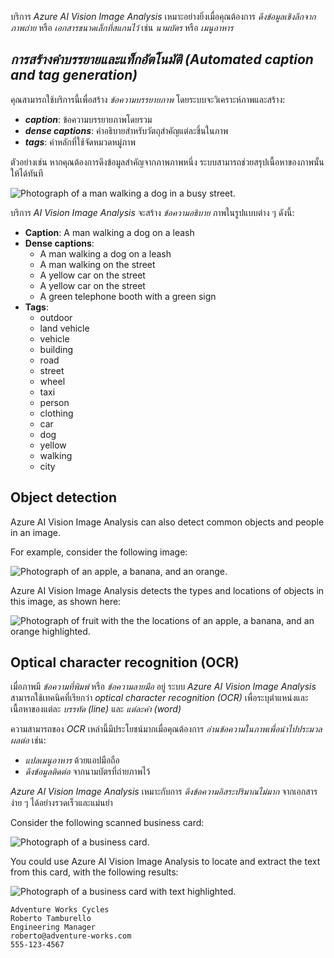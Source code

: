 
บริการ _Azure AI Vision Image Analysis_ เหมาะอย่างยิ่งเมื่อคุณต้องการ _ดึงข้อมูลเชิงลึกจากภาพถ่าย_ หรือ _เอกสารขนาดเล็กที่สแกนไว้_ เช่น _นามบัตร_ หรือ _เมนูอาหาร_

## _การสร้างคำบรรยายและแท็กอัตโนมัติ (Automated caption and tag generation)_

คุณสามารถใช้บริการนี้เพื่อสร้าง _ข้อความบรรยายภาพ_ โดยระบบจะวิเคราะห์ภาพและสร้าง:

- **_caption_**: ข้อความบรรยายภาพโดยรวม
- **_dense captions_**: คำอธิบายสำหรับวัตถุสำคัญแต่ละชิ้นในภาพ
- **_tags_**: คำหลักที่ใช้จัดหมวดหมู่ภาพ

ตัวอย่างเช่น หากคุณต้องการดึงข้อมูลสำคัญจากภาพภาพหนึ่ง ระบบสามารถช่วยสรุปเนื้อหาของภาพนั้นให้ได้ทันที

![Photograph of a man walking a dog in a busy street.](https://learn.microsoft.com/en-us/training/wwl-data-ai/ai-information-extraction/media/street.png)

บริการ _AI Vision Image Analysis_ จะสร้าง _ข้อความอธิบาย_ ภาพในรูปแบบต่าง ๆ ดังนี้:

- **Caption**: A man walking a dog on a leash
- **Dense captions**:
    - A man walking a dog on a leash
    - A man walking on the street
    - A yellow car on the street
    - A yellow car on the street
    - A green telephone booth with a green sign
- **Tags**:
    - outdoor
    - land vehicle
    - vehicle
    - building
    - road
    - street
    - wheel
    - taxi
    - person
    - clothing
    - car
    - dog
    - yellow
    - walking
    - city

## Object detection

Azure AI Vision Image Analysis can also detect common objects and people in an image.

For example, consider the following image:

![Photograph of an apple, a banana, and an orange.](https://learn.microsoft.com/en-us/training/wwl-data-ai/ai-information-extraction/media/produce.png)

Azure AI Vision Image Analysis detects the types and locations of objects in this image, as shown here:

![Photograph of fruit with the the locations of an apple, a banana, and an orange highlighted.](https://learn.microsoft.com/en-us/training/wwl-data-ai/ai-information-extraction/media/object-detection.png)

## Optical character recognition (OCR)

เมื่อภาพมี _ข้อความที่พิมพ์_ หรือ _ข้อความลายมือ_ อยู่ ระบบ _Azure AI Vision Image Analysis_ สามารถใช้เทคนิคที่เรียกว่า _optical character recognition (OCR)_ เพื่อระบุตำแหน่งและเนื้อหาของแต่ละ _บรรทัด (line)_ และ _แต่ละคำ (word)_

ความสามารถของ _OCR_ เหล่านี้มีประโยชน์มากเมื่อคุณต้องการ _อ่านข้อความในภาพเพื่อนำไปประมวลผลต่อ_ เช่น:

- _แปลเมนูอาหาร_ ด้วยแอปมือถือ
- _ดึงข้อมูลติดต่อ_ จากนามบัตรที่ถ่ายภาพไว้

_Azure AI Vision Image Analysis_ เหมาะกับการ _ดึงข้อความอิสระปริมาณไม่มาก_ จากเอกสารง่าย ๆ ได้อย่างรวดเร็วและแม่นยำ

Consider the following scanned business card:

![Photograph of a business card.](https://learn.microsoft.com/en-us/training/wwl-data-ai/ai-information-extraction/media/business-card.png)

You could use Azure AI Vision Image Analysis to locate and extract the text from this card, with the following results:

![Photograph of a business card with text highlighted.](https://learn.microsoft.com/en-us/training/wwl-data-ai/ai-information-extraction/media/extracted-text.png)


```text
Adventure Works Cycles
Roberto Tamburello
Engineering Manager
roberto@adventure-works.com
555-123-4567
```


